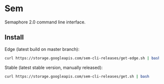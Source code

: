 # Sem

Semaphore 2.0 command line interface.

## Install

Edge (latest build on master branch):

``` bash
curl https://storage.googleapis.com/sem-cli-releases/get-edge.sh | bash
```

Stable (latest stable version, manually released):

``` bash
curl https://storage.googleapis.com/sem-cli-releases/get.sh | bash
```




